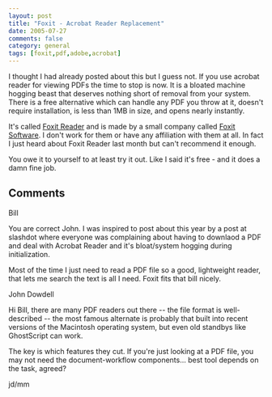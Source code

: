 ```yaml
---
layout: post
title: "Foxit - Acrobat Reader Replacement"
date: 2005-07-27
comments: false
category: general
tags: [foxit,pdf,adobe,acrobat]
---
```

I thought I had already posted about this but I guess not. If you use acrobat
reader for viewing PDFs the time to stop is now. It is a bloated machine
hogging beast that deserves nothing short of removal from your system. There
is a free alternative which can handle any PDF you throw at it, doesn't
require installation, is less than 1MB in size, and opens nearly instantly.  

It's called [Foxit Reader](http://www.foxitsoftware.com/pdf/rd_intro.php) and
is made by a small company called [Foxit
Software](http://www.foxitsoftware.com/). I don't work for them or have any
affiliation with them at all. In fact I just heard about Foxit Reader last
month but can't recommend it enough.  

You owe it to yourself to at least try it out. Like I said it's free - and it
does a damn fine job.

## Comments

Bill

You are correct John. I was inspired to post about this year by a post at
slashdot where everyone was complaining about having to downlaod a PDF and
deal with Acrobat Reader and it's bloat/system hogging during initialization.  

Most of the time I just need to read a PDF file so a good, lightweight reader,
that lets me search the text is all I need. Foxit fits that bill nicely.

John Dowdell

Hi Bill, there are many PDF readers out there -- the file format is well-
described -- the most famous alternate is probably that built into recent
versions of the Macintosh operating system, but even old standbys like
GhostScript can work.  

The key is which features they cut. If you're just looking at a PDF file, you
may not need the document-workflow components... best tool depends on the
task, agreed?  

jd/mm
